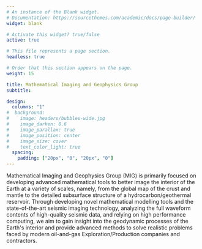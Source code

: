 ```yaml
---
# An instance of the Blank widget.
# Documentation: https://sourcethemes.com/academic/docs/page-builder/
widget: blank

# Activate this widget? true/false
active: true

# This file represents a page section.
headless: true

# Order that this section appears on the page.
weight: 15

title: Mathematical Imaging and Geophysics Group
subtitle:

design:
  columns: "1"
#  background:
#    image: headers/bubbles-wide.jpg
#    image_darken: 0.6
#    image_parallax: true
#    image_position: center
#    image_size: cover
#    text_color_light: true
  spacing:
    padding: ["20px", "0", "20px", "0"]
---
```


Mathematical Imaging and Geophysics Group (MIG) is primarily focused on developing advanced mathematical tools to better image the interior of the Earth at a variety of scales, namely, from the global map of the crust and mantle to the detailed subsurface structure of a hydrocarbon/geothermal reservoir. Through developing novel mathematical modelling tools and the state-of-the-art seismic imaging technology, analyzing the full waveform contents of high-quality seismic data, and relying on high performance computing, we aim to gain insight into the geodynamic processes of the Earth's interior and provide advanced methods to solve realistic problems faced by modern oil-and-gas Exploration/Production companies and contractors.
